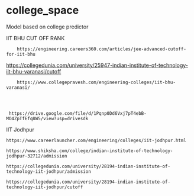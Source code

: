 # college_space
Model based on college predictor

IIT BHU CUT OFF RANK

        https://engineering.careers360.com/articles/jee-advanced-cutoff-for-iit-bhu

https://collegedunia.com/university/25947-indian-institute-of-technology-iit-bhu-varanasi/cutoff



        https://www.collegepravesh.com/engineering-colleges/iit-bhu-varanasi/



       
     https://drive.google.com/file/d/1Pqnp0Dd6Vxj7pT4ebB-MO4ZpTfEfq8W5/view?usp=drivesdk


IIT Jodhpur

    https://www.careerlauncher.com/engineering/colleges/iit-jodhpur.html

    https://www.shiksha.com/college/indian-institute-of-technology-jodhpur-32712/admission

    https://collegedunia.com/university/28194-indian-institute-of-technology-iit-jodhpur/admission

    https://collegedunia.com/university/28194-indian-institute-of-technology-iit-jodhpur/cutoff
